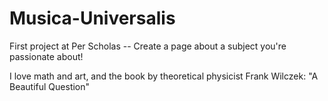 # Musica-Universalis

First project at Per Scholas -- Create a page about a subject you're passionate about!

I love math and art, and the book by theoretical physicist Frank Wilczek: "A Beautiful Question"

